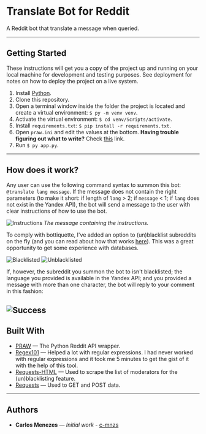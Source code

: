 # Translate Bot for Reddit
A Reddit bot that translate a message when queried.

---

## Getting Started
These instructions will get you a copy of the project up and running on your local machine for development and testing purposes. See deployment for notes on how to deploy the project on a live system.

1. Install [Python](https://python.org).
2. Clone this repository.
3. Open a terminal window inside the folder the project is located and create a virtual environment: `$ py -m venv venv`.
4. Activate the virtual environment: `$ cd venv/Scripts/activate`.
5. Install `requirements.txt`: `$ pip install -r requirements.txt`.
6. Open `praw.ini` and edit the values at the bottom. **Having trouble figuring out what to write?** Check [this](https://progur.com/2016/09/how-to-create-reddit-bot-using-praw4.html#registering-the-bot) link.
7. Run `$ py app.py`.
---

## How does it work?

Any user can use the following command syntax to summon this bot: `@translate lang message`. If the message does not contain the right parameters (to make it short: if length of `lang` > 2; if `message` < 1; if `lang` does not exist in the Yandex API), the bot will send a message to the user with clear instructions of how to use the bot.

![Instructions](https://i.imgur.com/s45F0eZ.png)
*The message containing the instructions.*

To comply with bottiquette, I've added an option to (un)blacklist subreddits on the fly (and you can read about how that works [here](https://pastebin.com/MEDMa0Xp)). This was a great opportunity to get some experience with databases.

![Blacklisted](https://i.imgur.com/Yp3irxH.png)
![Unblacklisted](https://i.imgur.com/0zJ3STJ.png)

If, however, the subreddit you summon the bot to isn't blacklisted; the language you provided is available in the Yandex API; and you provided a message with more than one character, the bot will reply to your comment in this fashion:

![Success](https://i.imgur.com/oygvnGE.png)
---


## Built With
* [PRAW](https://praw.readthedocs.io/en/latest/) — The Python Reddit API wrapper.
* [Regex101](https://regex101.com/) — Helped a lot with regular expressions. I had never worked with regular expressions and it took me 5 minutes to get the gist of it with the help of this tool.
* [Requests-HTML](https://github.com/kennethreitz/requests-html) — Used to scrape the list of moderators for the (un)blacklisting feature.
* [Requests](http://docs.python-requests.org/en/master/) — Used to GET and POST data.

---

## Authors
* **Carlos Menezes** — *Initial work* - [c-mnzs](https://github.com/c-mnzs)

